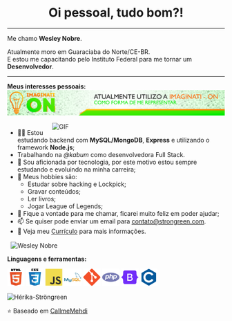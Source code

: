 <h1 align="center"> Oi pessoal, tudo bom?! </h1>
<hr/>
Me chamo <b> Wesley Nobre</b>.
</p>
<p align="left" >
Atualmente moro em Guaraciaba do Norte/CE-BR.<br />
E estou me capacitando pelo Instituto Federal para me tornar um <b>Desenvolvedor</b>.
</p>
<hr />

**Meus interesses pessoais:**
<img align="center" alt="GIF" src="https://github.com/w-nobre/Logos_Design/blob/master/capa.png?raw=true"/>
<br><br><img align="right" alt="GIF" src="https://p7.hiclipart.com/preview/225/912/930/computer-programming-programmer-computer-software-technical-support-programming-language-computer.jpg" width="400px" />

- 👩‍💻 Estou estudando backend com **MySQL/MongoDB**, **Express** e utilizando o framework **Node.js**;
- Trabalhando na *@kabum* como desenvolvedora Full Stack. 
- 💼 Sou aficionada por tecnologia, por este motivo estou sempre estudando e evoluindo na minha carreira;
- 👾 Meus hobbies são: 
  - Estudar sobre hacking e Lockpick; 
  - Gravar conteúdos;
  - Ler livros;
  - Jogar League of Legends;
- 💬 Fique a vontade para me chamar, ficarei muito feliz em poder ajudar;
- 📫 Se quiser pode enviar um email para contato@strongreen.com.
- 📝 Veja meu <a href="https://drive.google.com/file/d/1Bpaj349XlLLYHCVUsrIdt15Y-JP_tR57/view?usp=drivesdk" target="_blank">Currículo</a> para mais informações.

<p>&nbsp;
  <img align="center" src="https://github-readme-stats.vercel.app/api?username=w-nobre&count_private=true&show_icons=true&theme=graywhite&icon_color=268bd2&title_color=268bd2" alt="Wesley Nobre" />
</p>

**Linguagens e ferramentas:**  

<p align="left">
<img src="https://raw.githubusercontent.com/devicons/devicon/master/icons/html5/html5-original-wordmark.svg" alt="html5" width="40" height="40"/> 
<img src="https://raw.githubusercontent.com/devicons/devicon/master/icons/css3/css3-original-wordmark.svg" alt="css3" width="40" height="40"/> 
<img src="https://raw.githubusercontent.com/devicons/devicon/master/icons/javascript/javascript-original.svg" alt="javascript" width="40" height="40"/>  
<img src="https://raw.githubusercontent.com/devicons/devicon/master/icons/mysql/mysql-original-wordmark.svg" alt="mysql" width="40" height="40"/>
<img src="https://raw.githubusercontent.com/devicons/devicon/master/icons/git/git-original.svg" alt="git" width="40" height="40"/> 
<img src="https://raw.githubusercontent.com/devicons/devicon/master/icons/php/php-plain.svg" alt="PHP" width="40" height="40" />
<img src="https://raw.githubusercontent.com/devicons/devicon/master/icons/bootstrap/bootstrap-plain.svg" alt="Bootstrap" width="40" height="40" />
<img src="https://raw.githubusercontent.com/devicons/devicon/master/icons/c/c-plain.svg" alt="C" width="40" height="40" />
</p>




<p align="left"> <img src="https://komarev.com/ghpvc/?username=strongreen" alt="Hérika-Ströngreen" /> </p>

⭐️ Baseado em [CallmeMehdi](https://github.com/CallmeMehdi)
